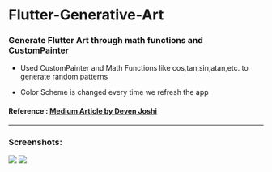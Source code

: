 # Flutter-Generative-Art

### Generate Flutter Art through math functions and CustomPainter

- Used CustomPainter and Math Functions like cos,tan,sin,atan,etc. to generate random patterns

- Color Scheme is changed every time we refresh the app

#### Reference : [Medium Article by Deven Joshi](https://medium.com/@dev.n/flutter-generative-art-the-easy-way-99252486a338)

***

### Screenshots:

![](Screenshots/SS1.png)
![](Screenshots/SS2.png)
